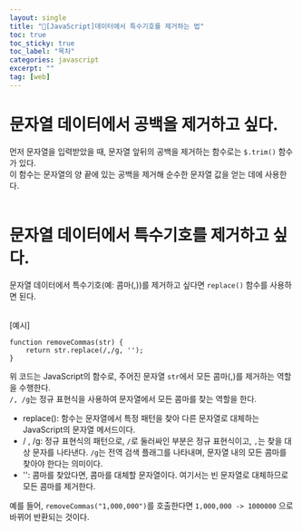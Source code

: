 ```yaml
---
layout: single
title: "📘[JavaScript]데이터에서 특수기호를 제거하는 법"
toc: true
toc_sticky: true
toc_label: "목차"
categories: javascript
excerpt: ""
tag: [web]
---
```


# 문자열 데이터에서 공백을 제거하고 싶다.
먼저 문자열을 입력받았을 때, 문자열 앞뒤의 공백을 제거하는 함수로는 `$.trim()` 함수가 있다.  
이 함수는 문자열의 양 끝에 있는 공백을 제거해 순수한 문자열 값을 얻는 데에 사용한다.  
<br>


# 문자열 데이터에서 특수기호를 제거하고 싶다.
문자열 데이터에서 특수기호(예: 콤마(,))를 제거하고 싶다면 `replace()` 함수를 사용하면 된다.  
<br>

[예시]  
```
function removeCommas(str) {
    return str.replace(/,/g, '');
}

```  
위 코드는 JavaScript의 함수로, 주어진 문자열 `str`에서 모든 콤마(,)를 제거하는 역할을 수행한다.  
`/, /g`는 정규 표현식을 사용하여 문자열에서 모든 콤마를 찾는 역할을 한다.
<br>

- replace(): 함수는 문자열에서 특정 패턴을 찾아 다른 문자열로 대체하는 JavaScript의 문자열 메서드이다.  
- / , /g: 정규 표현식의 패턴으로, `/`로 둘러싸인 부분은 정규 표현식이고, `,`는 찾을 대상 문자를 나타낸다. `/g`는 전역 검색 플래그를 나타내며, 문자열 내의 모든 콤마를 찾아야 한다는 의미이다.  
- '': 콤마를 찾았다면, 콤마를 대체할 문자열이다. 여기서는 빈 문자열로 대체하므로 모든 콤마를 제거한다.  

예를 들어, `removeCommas("1,000,000")`를 호출한다면 `1,000,000 -> 1000000` 으로 바뀌어 반환되는 것이다.  
